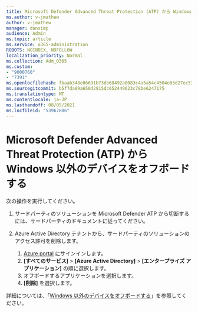 ```yaml
---
title: Microsoft Defender Advanced Threat Protection (ATP) から Windows 以外のデバイスをオフボードする
ms.author: v-jmathew
author: v-jmathew
manager: dansimp
audience: Admin
ms.topic: article
ms.service: o365-administration
ROBOTS: NOINDEX, NOFOLLOW
localization_priority: Normal
ms.collection: Adm_O365
ms.custom:
- "9000760"
- "7391"
ms.openlocfilehash: fbaab348e06691b73db68492a0083c4a5a54c4504e03d27ec53f2a9f5047266d
ms.sourcegitcommit: b5f7da89a650d2915dc652449623c78be6247175
ms.translationtype: MT
ms.contentlocale: ja-JP
ms.lasthandoff: 08/05/2021
ms.locfileid: "53967806"
---
```

# <a name="offboard-non-windows-devices-from-microsoft-defender-advanced-threat-protection-atp"></a>Microsoft Defender Advanced Threat Protection (ATP) から Windows 以外のデバイスをオフボードする

次の操作を実行してください。

1. サードパーティのソリューションを Microsoft Defender ATP から切断するには、サードパーティのドキュメントに従ってください。
2. Azure Active Directory テナントから、サードパーティのソリューションのアクセス許可を削除します。

    1. [Azure portal](https://go.microsoft.com/fwlink/?linkid=2125612) にサインインします。
    1. **[すべてのサービス]** > **[Azure Active Directory]** > **[エンタープライズ アプリケーション]** の順に選択します。
    1. オフボードするアプリケーションを選択します。
    1. **[削除]** を選択します。

詳細については、「[Windows 以外のデバイスをオフボードする](https://go.microsoft.com/fwlink/?linkid=2143630)」を参照してください。
